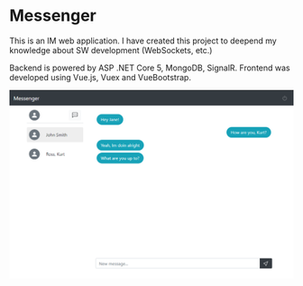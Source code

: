 # Messenger

This is an IM web application. I have created this project to deepend my knowledge about SW development (WebSockets, etc.)

Backend is powered by ASP .NET Core 5, MongoDB, SignalR. Frontend was developed using Vue.js, Vuex and VueBootstrap.

![Example image](/other/example.png)